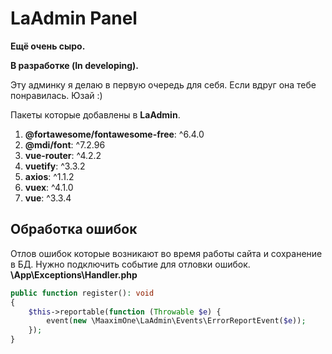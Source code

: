 # LaAdmin Panel

**Ещё очень сыро.**

**В разработке (In developing).**

Эту админку я делаю в первую очередь для себя. Если вдруг она тебе понравилась. Юзай :)

Пакеты которые добавлены в **LaAdmin**.

1. **@fortawesome/fontawesome-free**: ^6.4.0
2. **@mdi/font**: ^7.2.96
3. **vue-router**: ^4.2.2
4. **vuetify**: ^3.3.2
5. **axios**: ^1.1.2
6. **vuex**: ^4.1.0
7. **vue**: ^3.3.4

## Обработка ошибок

Отлов ошибок которые возникают во время работы сайта и сохранение в БД.
Нужно подключить событие для отловки ошибок.
**\App\Exceptions\Handler.php**

```php
public function register(): void
{
    $this->reportable(function (Throwable $e) {
        event(new \MaaximOne\LaAdmin\Events\ErrorReportEvent($e));
    });
}
```
